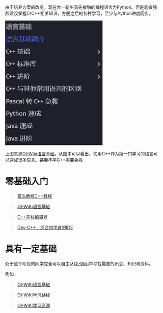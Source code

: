 由于培养方案的改变，现在大一新生首先接触的编程语言为Python。但是笔者强烈建议掌握C/C++相关知识，方便之后的各种学习，至少与Python进度同步。

![OI-Wiki语言基础目录](/Image/basic-lang-dic.png)

上图来源[OI-Wiki语言基础](https://oi-wiki.org/lang/)，从图中可以看出，使用C++作为第一门学习的语言可以速成很多语言。~~甚至不学C++需要急救~~

# 零基础入门
> [菜鸟教程C++教程](https://www.runoob.com/cplusplus/cpp-tutorial.html)

> [OI-WiKi语言基础](https://oi-wiki.org/lang/)

> [C++在线编辑器](https://www.runoob.com/try/runcode.php?filename=helloworld&type=cpp)

> [Dev-C++：适合初学者的IDE](https://sourceforge.net/projects/orwelldevcpp/)

# 具有一定基础
处于这个阶段的同学完全可以自主从[OI-Wiki](https://oi-wiki.org/)中寻找需要的讯息、知识和资料。

例如：

> [OI-WiKi语言基础](https://oi-wiki.org/lang/)

> [OI-WiKi学习路线](https://oi-wiki.org/contest/roadmap/)

> [OI-WiKi学习资源](https://oi-wiki.org/contest/resources/)